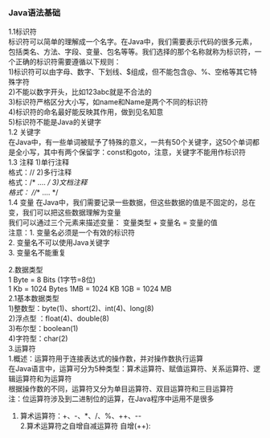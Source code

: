 ### **Java语法基础**
1.1标识符  
标识符可以简单的理解成一个名字。在Java中，我们需要表示代码的很多元素，包括类名、方法、字段、变量、包名等等。我们选择的那个名称就称为标识符，一个正确的标识符需要遵循以下规则：  
1)标识符可以由字母、数字、下划线、$组成，但不能包含@、%、空格等其它特殊字符  
2)不能以数字开头，比如123abc就是不合法的  
3)标识符严格区分大小写，如name和Name是两个不同的标识符  
4)标识符的命名最好能反映其作用，做到见名知意  
5)标识符不能是Java的关键字  
1.2 关键字  
在Java中，有一些单词被赋予了特殊的意义，一共有50个关键字，这50个单词都是全小写，其中有两个保留字：const和goto，注意，关键字不能用作标识符  
1.3 注释
1)单行注释  
格式：//
2)多行注释  
格式：/* .... */
3)文档注释  
格式： //** .... */  
1.4 变量
在Java中，我们需要记录一些数据，但这些数据的值是不固定的，总在变，我们可以把这些数据理解为变量  
我们可以通过三个元素来描述变量： 变量类型 + 变量名 = 变量的值  
注意：1. 变量名必须是一个有效的标识符  
     2. 变量名不可以使用Java关键字  
     3. 变量名不能重复  
  

2.数据类型  
1 Byte = 8 Bits (1字节=8位)  
1 Kb = 1024 Bytes 1MB = 1024 KB 1GB = 1024 MB  
2.1基本数据类型  
1)整数型：byte(1)、short(2)、int(4)、long(8)  
2)浮点型 ：float(4)、double(8)  
3)布尔型：boolean(1)  
4)字符型：char(2)  
3.运算符  
1.概述：运算符用于连接表达式的操作数，并对操作数执行运算  
在Java语言中，运算可分为5种类型：算术运算符、赋值运算符、关系运算符、逻辑运算符和为运算符  
根据操作数的不同，运算符又分为单目运算符、双目运算符和三目运算符  
注：位运算符涉及到二进制位的运算，在Java程序中运用不是很多  
1) 算术运算符：+、-、*、/、%、++、--  
2.算术运算符之自增自减运算符
自增(++):



